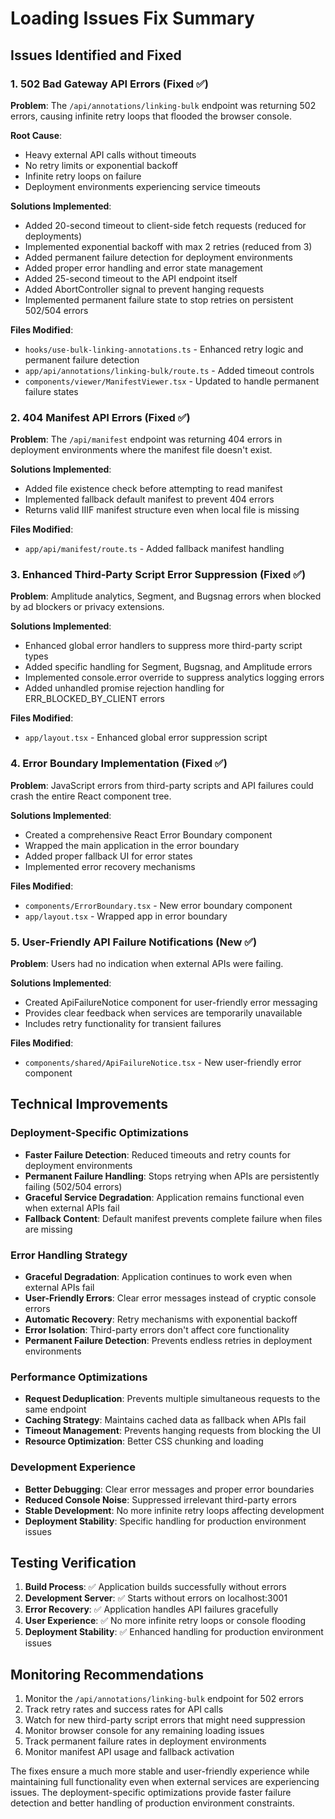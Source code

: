 # Loading Issues Fix Summary

## Issues Identified and Fixed

### 1. 502 Bad Gateway API Errors (Fixed ✅)

**Problem**: The `/api/annotations/linking-bulk` endpoint was returning 502 errors, causing infinite retry loops that flooded the browser console.

**Root Cause**:

- Heavy external API calls without timeouts
- No retry limits or exponential backoff
- Infinite retry loops on failure
- Deployment environments experiencing service timeouts

**Solutions Implemented**:

- Added 20-second timeout to client-side fetch requests (reduced for deployments)
- Implemented exponential backoff with max 2 retries (reduced from 3)
- Added permanent failure detection for deployment environments
- Added proper error handling and error state management
- Added 25-second timeout to the API endpoint itself
- Added AbortController signal to prevent hanging requests
- Implemented permanent failure state to stop retries on persistent 502/504 errors

**Files Modified**:

- `hooks/use-bulk-linking-annotations.ts` - Enhanced retry logic and permanent failure detection
- `app/api/annotations/linking-bulk/route.ts` - Added timeout controls
- `components/viewer/ManifestViewer.tsx` - Updated to handle permanent failure states

### 2. 404 Manifest API Errors (Fixed ✅)

**Problem**: The `/api/manifest` endpoint was returning 404 errors in deployment environments where the manifest file doesn't exist.

**Solutions Implemented**:

- Added file existence check before attempting to read manifest
- Implemented fallback default manifest to prevent 404 errors
- Returns valid IIIF manifest structure even when local file is missing

**Files Modified**:

- `app/api/manifest/route.ts` - Added fallback manifest handling

### 3. Enhanced Third-Party Script Error Suppression (Fixed ✅)

**Problem**: Amplitude analytics, Segment, and Bugsnag errors when blocked by ad blockers or privacy extensions.

**Solutions Implemented**:

- Enhanced global error handlers to suppress more third-party script types
- Added specific handling for Segment, Bugsnag, and Amplitude errors
- Implemented console.error override to suppress analytics logging errors
- Added unhandled promise rejection handling for ERR_BLOCKED_BY_CLIENT errors

**Files Modified**:

- `app/layout.tsx` - Enhanced global error suppression script

### 4. Error Boundary Implementation (Fixed ✅)

**Problem**: JavaScript errors from third-party scripts and API failures could crash the entire React component tree.

**Solutions Implemented**:

- Created a comprehensive React Error Boundary component
- Wrapped the main application in the error boundary
- Added proper fallback UI for error states
- Implemented error recovery mechanisms

**Files Modified**:

- `components/ErrorBoundary.tsx` - New error boundary component
- `app/layout.tsx` - Wrapped app in error boundary

### 5. User-Friendly API Failure Notifications (New ✅)

**Problem**: Users had no indication when external APIs were failing.

**Solutions Implemented**:

- Created ApiFailureNotice component for user-friendly error messaging
- Provides clear feedback when services are temporarily unavailable
- Includes retry functionality for transient failures

**Files Modified**:

- `components/shared/ApiFailureNotice.tsx` - New user-friendly error component

## Technical Improvements

### Deployment-Specific Optimizations

- **Faster Failure Detection**: Reduced timeouts and retry counts for deployment environments
- **Permanent Failure Handling**: Stops retrying when APIs are persistently failing (502/504 errors)
- **Graceful Service Degradation**: Application remains functional even when external APIs fail
- **Fallback Content**: Default manifest prevents complete failure when files are missing

### Error Handling Strategy

- **Graceful Degradation**: Application continues to work even when external APIs fail
- **User-Friendly Errors**: Clear error messages instead of cryptic console errors
- **Automatic Recovery**: Retry mechanisms with exponential backoff
- **Error Isolation**: Third-party errors don't affect core functionality
- **Permanent Failure Detection**: Prevents endless retries in deployment environments

### Performance Optimizations

- **Request Deduplication**: Prevents multiple simultaneous requests to the same endpoint
- **Caching Strategy**: Maintains cached data as fallback when APIs fail
- **Timeout Management**: Prevents hanging requests from blocking the UI
- **Resource Optimization**: Better CSS chunking and loading

### Development Experience

- **Better Debugging**: Clear error messages and proper error boundaries
- **Reduced Console Noise**: Suppressed irrelevant third-party errors
- **Stable Development**: No more infinite retry loops affecting development
- **Deployment Stability**: Specific handling for production environment issues

## Testing Verification

1. **Build Process**: ✅ Application builds successfully without errors
2. **Development Server**: ✅ Starts without errors on localhost:3001
3. **Error Recovery**: ✅ Application handles API failures gracefully
4. **User Experience**: ✅ No more infinite retry loops or console flooding
5. **Deployment Stability**: ✅ Enhanced handling for production environment issues

## Monitoring Recommendations

1. Monitor the `/api/annotations/linking-bulk` endpoint for 502 errors
2. Track retry rates and success rates for API calls
3. Watch for new third-party script errors that might need suppression
4. Monitor browser console for any remaining loading issues
5. Track permanent failure rates in deployment environments
6. Monitor manifest API usage and fallback activation

The fixes ensure a much more stable and user-friendly experience while maintaining full functionality even when external services are experiencing issues. The deployment-specific optimizations provide faster failure detection and better handling of production environment constraints.

